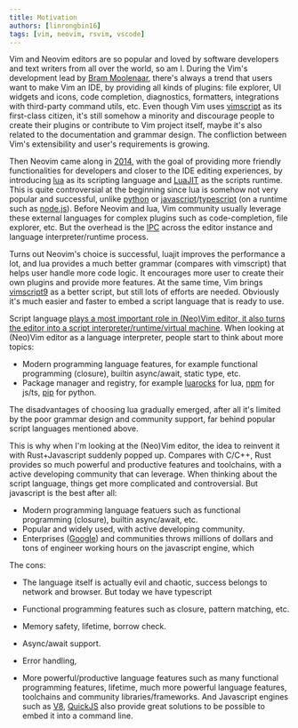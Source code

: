 ```yaml
---
title: Motivation
authors: [linrongbin16]
tags: [vim, neovim, rsvim, vscode]
---
```


Vim and Neovim editors are so popular and loved by software developers and text writers from all over the world, so am I. During the Vim's development lead by [Bram Moolenaar](https://en.wikipedia.org/wiki/Bram_Moolenaar), there's always a trend that users want to make Vim an IDE, by providing all kinds of plugins: file explorer, UI widgets and icons, code completion, diagnostics, formatters, integrations with third-party command utils, etc. Even though Vim uses [vimscript](<https://en.wikipedia.org/wiki/Vim_(text_editor)#Vim_script>) as its first-class citizen, it's still somehow a minority and discourage people to create their plugins or contribute to Vim project itself, maybe it's also related to the documentation and grammar design. The confliction between Vim's extensibility and user's requirements is growing.

Then Neovim came along in [2014](<https://en.wikipedia.org/wiki/Vim_(text_editor)#Neovim>), with the goal of providing more friendly functionalities for developers and closer to the IDE editing experiences, by introducing [lua](https://www.lua.org/) as its scripting language and [LuaJIT](https://luajit.org/) as the scripts runtime. This is quite controversial at the beginning since lua is somehow not very popular and successful, unlike [python](https://www.python.org/) or [javascript](https://en.wikipedia.org/wiki/JavaScript)/[typescript](https://www.typescriptlang.org/) (on a runtime such as [node.js](https://nodejs.org/)). Before Neovim and lua, Vim community usually leverage these external languages for complex plugins such as code-completion, file explorer, etc. But the overhead is the [IPC](https://en.wikipedia.org/wiki/Inter-process_communication) across the editor instance and language interpreter/runtime process.

Turns out Neovim's choice is successful, luajit improves the performance a lot, and lua provides a much better grammar (compares with vimscript) that helps user handle more code logic. It encourages more user to create their own plugins and provide more features. At the same time, Vim brings [vimscript9](https://www.vim.org/vim90.php) as a better script, but still lots of efforts are needed. Obviously it's much easier and faster to embed a script language that is ready to use.

Script language [plays a most important role in (Neo)Vim editor, it also turns the editor into a script interpreter/runtime/virtual machine](https://github.com/rsvim/rfc/blob/873cf96ca2ea256c0694e9396816b2ded827d08a/2-JavascriptEngine.md?plain=1#L9). When looking at (Neo)Vim editor as a language interpreter, people start to think about more topics:

- Modern programming language features, for example functional programming (closure), builtin async/await, static type, etc.
- Package manager and registry, for example [luarocks](https://luarocks.org/) for lua, [npm](https://www.npmjs.com/) for js/ts, [pip](https://packaging.python.org/en/latest/tutorials/installing-packages/) for python.

The disadvantages of choosing lua gradually emerged, after all it's limited by the poor grammar design and community support, far behind popular script languages mentioned above.

This is why when I'm looking at the (Neo)Vim editor, the idea to reinvent it with Rust+Javascript suddenly popped up. Compares with C/C++, Rust provides so much powerful and productive features and toolchains, with a active developing community that can leverage. When thinking about the script language, things get more complicated and controversial. But javascript is the best after all:

- Modern programming language featuers such as functional programming (closure), builtin async/await, etc.
- Popular and widely used, with active developing community.
- Enterprises ([Google](https://www.google.com/)) and communities throws millions of dollars and tons of engineer working hours on the javascript engine, which

The cons:

- The language itself is actually evil and chaotic, success belongs to network and browser. But today we have typescript

- Functional programming features such as closure, pattern matching, etc.
- Memory safety, lifetime, borrow check.
- Async/await support.
- Error handling,
- More powerful/productive language features such as many functional programming features, lifetime,
  much more powerful language features, toolchains and community libraries/frameworks. And Javascript engines such as [V8](https://v8.dev/), [QuickJS](https://bellard.org/quickjs/) also provide great solutions to be possible to embed it into a command line.

